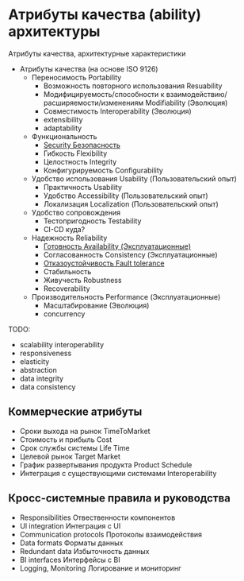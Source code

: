 # Атрибуты качества (ability) архитектуры

Атрибуты качества, архитектурные характеристики

* Атрибуты качества (на основе ISO 9126)
  * Переносимость Portability
    * Возможность повторного использования Resuability
    * Модифицируемость/способности к взаимодействию/расширяемости/изменениям Modifiability (Эволюция)
    * Совместимость Interoperability (Эволюция)
    * extensibility
    * adaptability
  * Функциональность
    * [Security Безопасность](ability/security.md)
    * Гибкость Flexibility
    * Целостность Integrity
    * Конфигурируемость Configurability
  * Удобство использования Usability (Пользовательский опыт)
    * Практичность Usability
    * Удобство Accessibility (Пользовательский опыт)
    * Локализация Localization (Пользовательский опыт)
  * Удобство сопровождения
    * Тестопригодность Testability
    * CI-CD куда?
  * Надежность Reliability
    * [Готовность Availability (Эксплуатационные)](ability/availability.md)
    * Согласованность Consistency (Эксплуатационные)
    * [Отказоустойчивость Fault tolerance](ability/faulttolerance.md)
    * Стабильность
    * Живучесть Robustness
    * Recoverability
  * Производительность Performance (Эксплуатационные)
    * Масштабирование (Эволюция)
    * concurrency

TODO:

- scalability interoperability
- responsiveness
- elasticity
- abstraction
- data integrity
- data consistency

## Коммерческие атрибуты

  * Сроки выхода на рынок TimeToMarket
  * Стоимость и прибыль Cost
  * Срок службы системы Life Time
  * Целевой рынок Target Market
  * График развертывания продукта Product Schedule
  * Интеграция с существующими системами Interoperability

## Кросс-системные правила и руководства

  * Responsibilities Отвественности компонентов
  * Ul integration Интеграция с UI
  * Communication protocols Протоколы взаимодействия
  * Data formats Форматы данных
  * Redundant data Избыточность данных
  * BI interfaces Интерфейсы с BI
  * Logging, Monitoring Логирование и мониторинг
